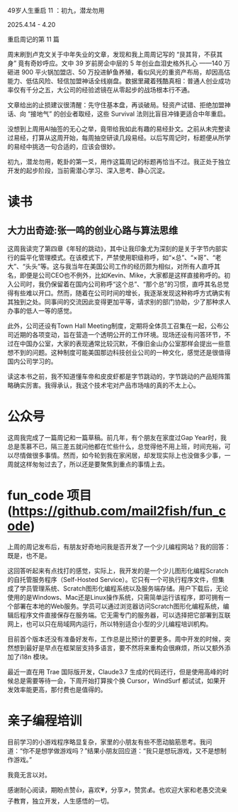 49岁人生重启 11 ：初九，潜龙勿用

2025.4.14 - 4.20

重启周记的第 11 篇

周末刷到卢克文关于中年失业的文章，发现和我上周周记写的 “艮其背，不获其身” 竟有奇妙呼应。文中 39 岁前房企中层的 5 年创业血泪史格外扎心 ——140 万砸进 900 平火锅加盟店、50 万投进鲈鱼养殖，看似风光的重资产布局，却因高估能力、低估风险、轻信加盟神话全线崩盘。数据里藏着残酷真相：普通人创业成功率仅有千分之五，大公司的经验滤镜在从零起步的战场根本行不通。

文章给出的止损建议很清醒：先守住基本盘，再谈破局。轻资产试错、拒绝加盟神话、向 “接地气” 的创业者取经，这些 Survival 法则比盲目冲锋更适合中年重启。

没想到上周用AI抽签的无心之举，竟带给我如此有趣的易经卦文。之前从未完整读过易经，打算从这周开始，每周抽空研读几段易经。以后写周记时，标题便从所学的易经中挑选一句合适的，应该会很妙。

初九，潜龙勿用，乾卦的第一爻，用作这篇周记的标题再恰当不过。我正处于独立开发的起步阶段，当前需潜心学习、深入思考、静心沉淀。


# 读书

## 大力出奇迹:张一鸣的创业心路与算法思维

这周我读完了第四章《年轻的跳动》，其中让我印象尤为深刻的是关于字节内部实行的扁平化管理模式。在该模式下，严禁使用职级称呼，如“×总”、“×哥”、“老大”、“头头”等。这与我当年在美国公司工作的经历颇为相似，对所有人直呼其名，即便是公司CEO也不例外，比如Kevin、Mike，大家都是这样直接称呼的。初入公司时，我仍保留着在国内公司称呼“这个总”、“那个总”的习惯，直呼其名总觉得有些难以开口。然而，随着在公司时间的增长，我逐渐发现这种称呼方式确实有其独到之处。同事间的交流因此变得更加平等，请求别的部门协助，少了那种求人办事的低人一等的感觉。

此外，公司还设有Town Hall Meeting制度，定期将全体员工召集在一起，公布公司近期的各项变动，旨在营造一个透明公开的工作环境。现场还设有问答环节，不过在中国办公室，大家的表现通常比较沉默，不像旧金山办公室那样会提出一些意想不到的问题。这种制度可能美国那边科技创业公司的一种文化，感觉还是很值得国内公司学习的。

读这本书之前，我不知道懂车帝和皮皮虾都是字节跳动的，字节跳动的产品矩阵策略确实厉害。我得承认，我这个技术宅对产品市场啥的真的不太上心。

# 公众号

这周我完成了一篇周记和一篇草稿。前几年，有个朋友在家度过Gap Year时，我总是羡慕不已，隔三差五就问他都在忙些什么，总觉得他不用上班，时间充裕，可以尽情做很多事情。然而，如今轮到我在家闲居，却发现实际上也没做多少事，一周就这样匆匆过去了，所以还是要聚焦到重点的事情上去。

# fun_code 项目 (https://github.com/mail2fish/fun_code)

上周的周记发布后，有朋友好奇地问我是否开发了一个少儿编程网站？我的回答：既是，也不是。

这回答听起来有点找打的感觉，实际上，我开发的是一个少儿图形化编程Scratch的自托管服务程序（Self-Hosted Service）。它只有一个可执行程序文件，但集成了学员管理系统、Scratch图形化编程系统以及服务端存储。用户下载后，无论使用的是Windows、Mac还是Linux操作系统，只需简单运行该程序，即可拥有一个部署在本地的Web服务。学员可以通过浏览器访问Scratch图形化编程系统，编辑后程序文件直接保存在服务端。它无需专门的服务器，可以选择把它部署到互联网上，也可以只在局域网内运行，所以特别适合小型的少儿编程培训机构。
 
目前首个版本还没有准备好发布，工作总是比预计的要更多。周中开发的时候，突然想到最好是早点在框架层支持多语言，要不然将来重构会很麻烦，所以又额外添加了i18n 模块。

最近一直在用 Trae 国际版开发，Claude3.7 生成的代码还行，但是使用高峰的时候总是需要等待一会，下周开始打算挨个换 Cursor，WindSurf 都试试，如果开发效率能更高，那付费也是值得的。

# 亲子编程培训

目前学习的小游戏程序略显复杂，家里的小朋友有些不愿动脑筋思考。我问道：“你不是想学做游戏吗？”结果小朋友回应道：“我只是想玩游戏，又不是想制作游戏。”

我竟无言以对。

感谢耐心阅读，期盼点赞👍，喜欢💗，分享↗️，赞赏💰。也欢迎大家和老愚交流亲子教育，独立开发，人生感悟的一切。
